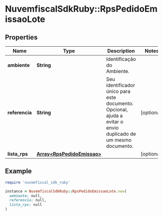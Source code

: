 # NuvemfiscalSdkRuby::RpsPedidoEmissaoLote

## Properties

| Name | Type | Description | Notes |
| ---- | ---- | ----------- | ----- |
| **ambiente** | **String** | Identificação do Ambiente. |  |
| **referencia** | **String** | Seu identificador único para este documento. Opcional, ajuda a evitar o envio duplicado de um mesmo documento. | [optional] |
| **lista_rps** | [**Array&lt;RpsPedidoEmissao&gt;**](RpsPedidoEmissao.md) |  | [optional] |

## Example

```ruby
require 'nuvemfiscal_sdk_ruby'

instance = NuvemfiscalSdkRuby::RpsPedidoEmissaoLote.new(
  ambiente: null,
  referencia: null,
  lista_rps: null
)
```

